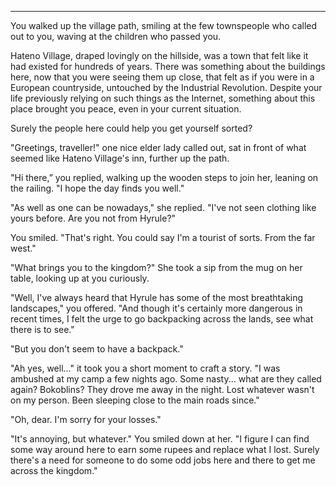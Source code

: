 ----

You walked up the village path, smiling at the few townspeople who called out to you, waving at the children who passed you.

Hateno Village, draped lovingly on the hillside, was a town that felt like it had existed for hundreds of years. There was something about the buildings here, now that you were seeing them up close, that felt as if you were in a European countryside, untouched by the Industrial Revolution. Despite your life previously relying on such things as the Internet, something about this place brought you peace, even in your current situation.

Surely the people here could help you get yourself sorted?

"Greetings, traveller!" one nice elder lady called out, sat in front of what seemed like Hateno Village's inn, further up the path.

"Hi there,” you replied, walking up the wooden steps to join her, leaning on the railing. "I hope the day finds you well."

"As well as one can be nowadays," she replied. "I've not seen clothing like yours before. Are you not from Hyrule?"

You smiled. "That's right. You could say I'm a tourist of sorts. From the far west."

"What brings you to the kingdom?" She took a sip from the mug on her table, looking up at you curiously.

"Well, I've always heard that Hyrule has some of the most breathtaking landscapes," you offered. "And though it's certainly more dangerous in recent times, I felt the urge to go backpacking across the lands, see what there is to see."

"But you don't seem to have a backpack."

"Ah yes, well..." it took you a short moment to craft a story. "I was ambushed at my camp a few nights ago. Some nasty... what are they called again? Bokoblins? They drove me away in the              night. Lost whatever wasn't on my person. Been sleeping close to the main roads since."

"Oh, dear. I'm sorry for your losses."

"It's annoying, but whatever." You smiled down at her. "I figure I can find some way around here to earn some rupees and replace what I lost. Surely there's a need for someone to do some odd jobs here and there to get me across the kingdom."